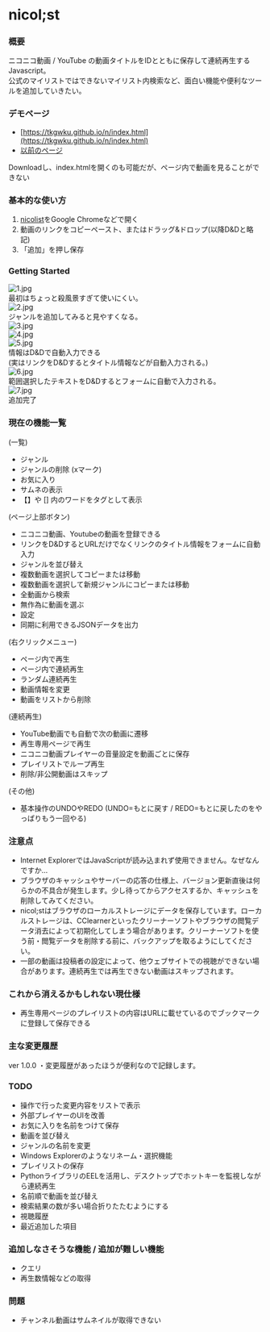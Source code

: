 # nicol;st

### 概要
ニコニコ動画 / YouTube の動画タイトルをIDとともに保存して連続再生するJavascript。  
公式のマイリストではできないマイリスト内検索など、面白い機能や便利なツールを追加していきたい。

### デモページ
* [https://tkgwku.github.io/n/index.html](https://tkgwku.github.io/n/index.html)   
* [以前のページ](http://jar.oiran.org/app/nicolist/)   

Downloadし、index.htmlを開くのも可能だが、ページ内で動画を見ることができない

### 基本的な使い方
1. [nicolist](https://tkgwku.github.io/n/index.html)をGoogle Chromeなどで開く
2. 動画のリンクをコピーペースト、またはドラッグ&ドロップ(以降D&Dと略記)
3. 「追加」を押し保存

### Getting Started
![1.jpg](img/1.png)  
最初はちょっと殺風景すぎて使いにくい。  
![2.jpg](img/2.png)  
ジャンルを追加してみると見やすくなる。  
![3.jpg](img/3.png)  
![4.jpg](img/4.png)  
![5.jpg](img/5.png)   
情報はD&Dで自動入力できる   
(実はリンクをD&Dするとタイトル情報などが自動入力される。)   
![6.jpg](img/6.png)  
範囲選択したテキストをD&Dするとフォームに自動で入力される。   
![7.jpg](img/7.png)  
追加完了  

### 現在の機能一覧
(一覧)
* ジャンル
* ジャンルの削除 (xマーク)
* お気に入り
* サムネの表示
* 【】や [] 内のワードをタグとして表示

(ページ上部ボタン)
* ニコニコ動画、Youtubeの動画を登録できる
* リンクをD&DするとURLだけでなくリンクのタイトル情報をフォームに自動入力
* ジャンルを並び替え
* 複数動画を選択してコピーまたは移動
* 複数動画を選択して新規ジャンルにコピーまたは移動
* 全動画から検索
* 無作為に動画を選ぶ
* 設定
* 同期に利用できるJSONデータを出力

(右クリックメニュー)
* ページ内で再生 
* ページ内で連続再生
* ランダム連続再生
* 動画情報を変更
* 動画をリストから削除

(連続再生)
* YouTube動画でも自動で次の動画に遷移
* 再生専用ページで再生
* ニコニコ動画プレイヤーの音量設定を動画ごとに保存
* プレイリストでループ再生
* 削除/非公開動画はスキップ

(その他)
* 基本操作のUNDOやREDO (UNDO=もとに戻す / REDO=もとに戻したのをやっぱりもう一回やる)

### 注意点
* Internet ExplorerではJavaScriptが読み込まれず使用できません。なぜなんですか...
* ブラウザのキャッシュやサーバーの応答の仕様上、バージョン更新直後は何らかの不具合が発生します。少し待ってからアクセスするか、キャッシュを削除してみてください。
* nicol;stはブラウザのローカルストレージにデータを保存しています。ローカルストレージは、CClearnerといったクリーナーソフトやブラウザの閲覧データ消去によって初期化してしまう場合があります。クリーナーソフトを使う前・閲覧データを削除する前に、バックアップを取るようにしてください。
* 一部の動画は投稿者の設定によって、他ウェブサイトでの視聴ができない場合があります。連続再生では再生できない動画はスキップされます。

### これから消えるかもしれない現仕様
* 再生専用ページのプレイリストの内容はURLに載せているのでブックマークに登録して保存できる

### 主な変更履歴
ver 1.0.0
・変更履歴があったほうが便利なので記録します。

### TODO
* 操作で行った変更内容をリストで表示
* 外部プレイヤーのUIを改善
* お気に入りを名前をつけて保存
* 動画を並び替え
* ジャンルの名前を変更
* Windows Explorerのようなリネーム・選択機能
* プレイリストの保存
* PythonライブラリのEELを活用し、デスクトップでホットキーを監視しながら連続再生
* 名前順で動画を並び替え
* 検索結果の数が多い場合折りたたむようにする
* 視聴履歴
* 最近追加した項目

### 追加しなさそうな機能 / 追加が難しい機能 
* クエリ
* 再生数情報などの取得

### 問題
* チャンネル動画はサムネイルが取得できない
